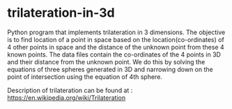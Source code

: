 # trilateration-in-3d
Python program that implements trilateration in 3 dimensions. The objective is to find location of a point in space based on the location(co-ordinates) of 4 other points in space and the distance of the unknown point from these 4 known points. The data files contain the co-ordinates of the 4 points in 3D and their distance from the unknown point. We do this by solving the equations of three spheres generated in 3D and narrowing down on the point of intersection using the equation of 4th sphere. 

Description of trilateration can be found at : https://en.wikipedia.org/wiki/Trilateration
